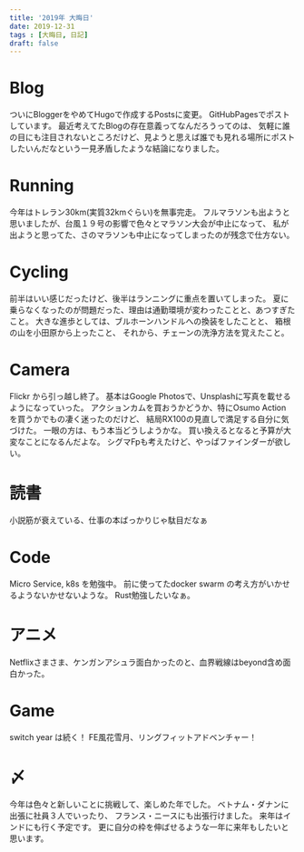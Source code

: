 ```yaml
---
title: '2019年 大晦日'
date: 2019-12-31
tags : [大晦日, 日記]
draft: false
---
```


# Blog
  
ついにBloggerをやめてHugoで作成するPostsに変更。
GitHubPagesでポストしています。
最近考えてたBlogの存在意義ってなんだろうってのは、
気軽に誰の目にも注目されないところだけど、見ようと思えば誰でも見れる場所にポストしたいんだなという一見矛盾したような結論になりました。

# Running

今年はトレラン30km(実質32kmぐらい)を無事完走。
フルマラソンも出ようと思いましたが、台風１９号の影響で色々とマラソン大会が中止になって、
私が出ようと思ってた、さのマラソンも中止になってしまったのが残念で仕方ない。

# Cycling

前半はいい感じだったけど、後半はランニングに重点を置いてしまった。
夏に乗らなくなったのが問題だった、理由は通勤環境が変わったことと、あつすぎたこと。
大きな進歩としては、ブルホーンハンドルへの換装をしたことと、
箱根の山を小田原から上ったこと、
それから、チェーンの洗浄方法を覚えたこと。

# Camera

Flickr から引っ越し終了。
基本はGoogle Photosで、Unsplashに写真を載せるようになっていった。
アクションカムを買おうかどうか、特にOsumo Action を買うかでもの凄く迷ったのだけど、
結局RX100の見直しで満足する自分に気づけた。
一眼の方は、もう本当どうしようかな。
買い換えるとなると予算が大変なことになるんだよな。
シグマFpも考えたけど、やっぱファインダーが欲しい。

# 読書

小説筋が衰えている、仕事の本ばっかりじゃ駄目だなぁ


# Code

Micro Service, k8s を勉強中。
前に使ってたdocker swarm の考え方がいかせるようないかせないような。
Rust勉強したいなぁ。

# アニメ

Netflixさまさま、ケンガンアシュラ面白かったのと、血界戦線はbeyond含め面白かった。

# Game

switch year は続く！
FE風花雪月、リングフィットアドベンチャー！

# 〆

今年は色々と新しいことに挑戦して、楽しめた年でした。
ベトナム・ダナンに出張に社員３人でいったり、
フランス・ニースにも出張行けました。
来年はインドにも行く予定です。
更に自分の枠を伸ばせるような一年に来年もしたいと思います。
